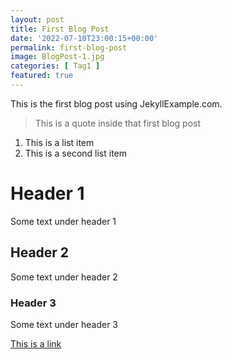 ```yaml
---
layout: post
title: First Blog Post
date: '2022-07-10T23:00:15+00:00'
permalink: first-blog-post
image: BlogPost-1.jpg
categories: [ Tag1 ]
featured: true
---
```


This is the first blog post using JekyllExample.com.

> This is a quote inside that first blog post

1. This is a list item
2. This is a second list item

# Header 1
Some text under header 1

## Header 2
Some text under header 2

### Header 3
Some text under header 3

[This is a link](https://www.christoc.com)


